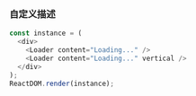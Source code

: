 
### 自定义描述

<!--start-code-->
```js
const instance = (
  <div>
    <Loader content="Loading..." />
    <Loader content="Loading..." vertical />
  </div>
);
ReactDOM.render(instance);
```
<!--end-code-->
